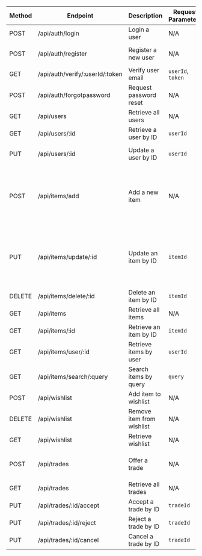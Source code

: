 | Method | Endpoint                        | Description           | Request Parameters | Request Body                          |
|--------|---------------------------------|-----------------------|--------------------|---------------------------------------|
| POST   | /api/auth/login                 | Login a user          | N/A                | `email`, `password`                   |
| POST   | /api/auth/register              | Register a new user   | N/A                | `name`, `email`, `password`, `mobile` |
| GET    | /api/auth/verify/:userId/:token | Verify user email     | `userId`, `token`  | N/A                                   |
| POST   | /api/auth/forgotpassword        | Request password reset| N/A                | `email`,`mobile`                      |
| GET    | /api/users                      | Retrieve all users    | N/A                | N/A                                   |
| GET    | /api/users/:id                  | Retrieve a user by ID | `userId`           | N/A                                   |
| PUT    | /api/users/:id                  | Update a user by ID   | `userId`           | `name`, `email`, `password`, `mobile` |
| POST   | /api/items/add                  | Add a new item        | N/A                | `image`, `name`, `description`, `owner`, `condition`, `category`, `location`, `priceMin`, `priceMax` |
| PUT    | /api/items/update/:id           | Update an item by ID  | `itemId`           | `image`, `name`, `description`, `owner`, `condition`, `category`, `location`, `priceMin`, `priceMax` |
| DELETE | /api/items/delete/:id           | Delete an item by ID  | `itemId`           | N/A                                   |
| GET    | /api/items                      | Retrieve all items    | N/A                | N/A                                   |
| GET    | /api/items/:id                  | Retrieve an item by ID| `itemId`           | N/A                                   |
| GET    | /api/items/user/:id             | Retrieve items by user| `userId`           | N/A                                   |
| GET    | /api/items/search/:query        | Search items by query | `query`            | N/A                                   |
| POST   | /api/wishlist                   | Add item to wishlist  | N/A                | `itemId`                              |
| DELETE | /api/wishlist                   | Remove item from wishlist| N/A             | `itemId`                              |
| GET    | /api/wishlist                   | Retrieve wishlist     | N/A                | N/A                                   |
| POST   | /api/trades                     | Offer a trade         | N/A                | `fromUser`, `toUser`, `ItemOffered`, `ItemWanted` |
| GET    | /api/trades                     | Retrieve all trades   | N/A                | N/A                                   |
| PUT    | /api/trades/:id/accept          | Accept a trade by ID  | `tradeId`          | N/A                                   |
| PUT    | /api/trades/:id/reject          | Reject a trade by ID  | `tradeId`          | N/A                                   |
| PUT    | /api/trades/:id/cancel          | Cancel a trade by ID  | `tradeId`          | N/A                                   |